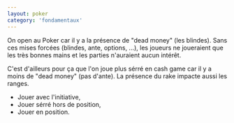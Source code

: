 ```yaml
---
layout: poker
category: 'fondamentaux'
---
```


<p>
On open au Poker car il y a la présence de "dead money" (les blindes). Sans ces mises forcées (blindes, ante, options, ...), les joueurs ne joueraient que les très bonnes mains et les parties n'auraient aucun intérêt.
</p>

<p>
C'est d'ailleurs pour ça que l'on joue plus sérré en cash game car il y a moins de "dead money" (pas d'ante). La présence du rake impacte aussi les ranges.
</p>

<ul>
  <li>Jouer avec l'initiative,</li>
  <li>Jouer sérré hors de position,</li>
  <li>Jouer en position.</li>
</ul>
